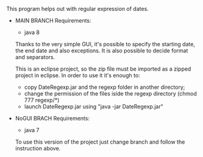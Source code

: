 This program helps out with regular expression of dates. 

- MAIN BRANCH
  Requirements:
  - java 8

  Thanks to the very simple GUI, it's possible to specify the starting date, the end date and also exceptions.
  It is also possible to decide format and separators.
  
  This is an eclipse project, so the zip file must be imported as a zipped project in eclipse.
  In order to use it it's enough to:
  - copy DateRegexp.jar and the regexp folder in another directory;
  - change the permission of the files iside the regexp directory (chmod 777 regexp/*)
  - launch DateRegexp.jar using     "java -jar DateRegexp.jar"

- NoGUI BRACH
  Requirements:
  - java 7
  
  To use this version of the project just change branch and follow the instruction above. 
